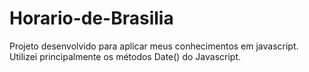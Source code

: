 # Horario-de-Brasilia

Projeto desenvolvido para aplicar meus conhecimentos em javascript. Utilizei principalmente os métodos Date() do Javascript.
